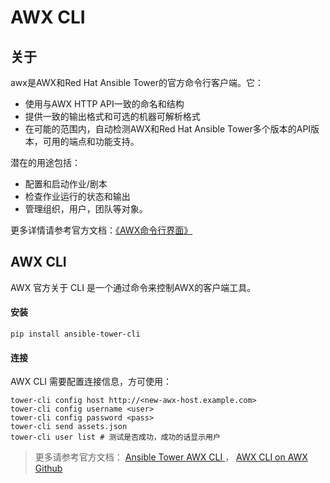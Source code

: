 # AWX CLI

## 关于

awx是AWX和Red Hat Ansible Tower的官方命令行客户端。它：

* 使用与AWX HTTP API一致的命名和结构
* 提供一致的输出格式和可选的机器可解析格式
* 在可能的范围内，自动检测AWX和Red Hat Ansible Tower多个版本的API版本，可用的端点和功能支持。

潜在的用途包括：

* 配置和启动作业/剧本
* 检查作业运行的状态和输出
* 管理组织，用户，团队等对象。

更多详情请参考官方文档：[《AWX命令行界面》](https://docs.ansible.com/ansible-tower/latest/html/towercli/index.html)

##  AWX CLI

AWX 官方关于 CLI 是一个通过命令来控制AWX的客户端工具。

#### 安装

```
pip install ansible-tower-cli
```

#### 连接
AWX CLI 需要配置连接信息，方可使用：

```
tower-cli config host http://<new-awx-host.example.com>
tower-cli config username <user>
tower-cli config password <pass>
tower-cli send assets.json
tower-cli user list # 测试是否成功，成功的话显示用户
```

> 更多请参考官方文档： [Ansible Tower AWX CLI ](https://docs.ansible.com/ansible-tower/latest/html/towercli/usage.html#installation)， [ AWX CLI on AWX Github](https://github.com/ansible/awx/tree/devel/awxkit/awxkit/cli/docs)